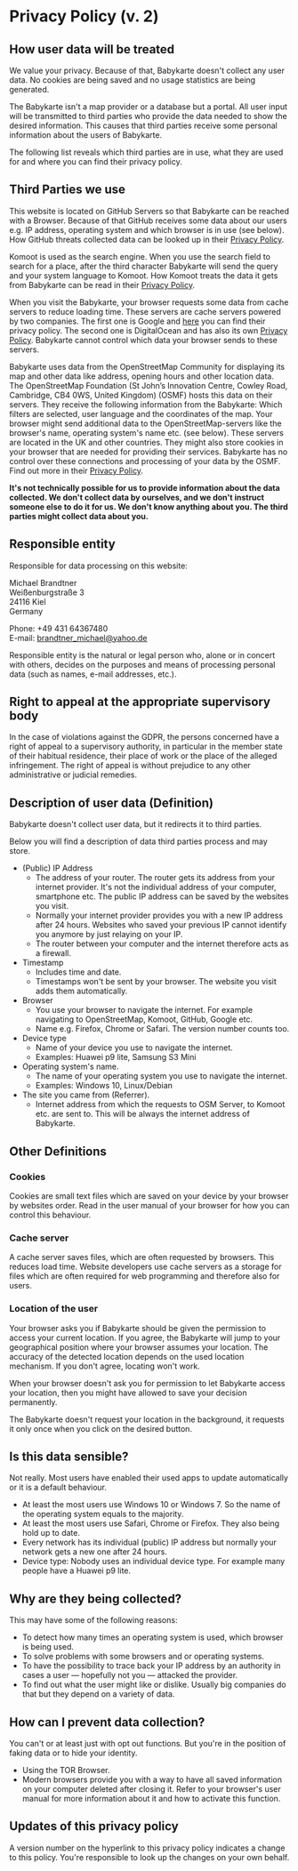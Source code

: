 # Privacy Policy (v. 2)

## How user data will be treated
We value your privacy. Because of that, Babykarte doesn't collect any user data. No cookies are being saved and no usage statistics are being generated.

The Babykarte isn't a map provider or a database but a portal. All user input will be transmitted to third parties who provide the data needed to show the desired information. This causes that third parties receive some personal information about the users of Babykarte.

The following list reveals which third parties are in use, what they are used for and where you can find their privacy policy.

## Third Parties we use
This website is located on GitHub Servers so that Babykarte can be reached with a Browser. Because of that GitHub receives some data about our users e.g. IP address, operating system and which browser is in use (see below). How GitHub threats collected data can be looked up in their [Privacy Policy](https://help.github.com/en/articles/github-privacy-statement).

Komoot is used as the search engine. When you use the search field to search for a place, after the third character Babykarte will send the query and your system language to Komoot. How Komoot treats the data it gets from Babykarte can be read in their [Privacy Policy](https://www.komoot.de/privacy).

When you visit the Babykarte, your browser requests some data from cache servers to reduce loading time. These servers are cache servers powered by two companies. The first one is Google and [here](https://policies.google.com/privacy#infocollect) you can find their privacy policy. The second one is DigitalOcean and has also its own [Privacy Policy](https://www.digitalocean.com/legal/privacy-policy/). Babykarte cannot control which data your browser sends to these servers.

Babykarte uses data from the OpenStreetMap Community for displaying its map and other data like address, opening hours and other location data. The OpenStreetMap Foundation (St John’s Innovation Centre, Cowley Road, Cambridge, CB4 0WS, United Kingdom) (OSMF) hosts this data on their servers. They receive the following information from the Babykarte: Which filters are selected, user language and the coordinates of the map. Your browser might send additional data to the OpenStreetMap-servers like the browser's name, operating system's name etc. (see below). These servers are located in the UK and other countries. They might also store cookies in your browser that are needed for providing their services. Babykarte has no control over these connections and processing of your data by the OSMF. Find out more in their [Privacy Policy](https://wiki.osmfoundation.org/wiki/Privacy_Policy).

**It's not technically possible for us to provide information about the data collected. We don't collect data by ourselves, and we don't instruct someone else to do it for us. We don't know anything about you. The third parties might collect data about you.**

## Responsible entity

Responsible for data processing on this website:  

Michael Brandtner  
Weißenburgstraße 3  
24116 Kiel  
Germany  

Phone: +49 431 64367480  
E-mail: brandtner_michael@yahoo.de  

Responsible entity is the natural or legal person who, alone or in concert with others, decides on the purposes and means of processing personal data (such as names, e-mail addresses, etc.).

## Right to appeal at the appropriate supervisory body
In the case of violations against the GDPR, the persons concerned have a right of appeal to a supervisory authority, in particular in the member state of their habitual residence, their place of work or the place of the alleged infringement. The right of appeal is without prejudice to any other administrative or judicial remedies.

## Description of user data (Definition)
Babykarte doesn't collect user data, but it redirects it to third parties.

Below you will find a description of data third parties process and may store.

- (Public) IP Address
  - The address of your router. The router gets its address from your internet provider. It's not the individual address of your computer, smartphone etc. The public IP address can be saved by the websites you visit.
  - Normally your internet provider provides you with a new IP address after 24 hours. Websites who saved your previous IP cannot identify you anymore by just relaying on your IP.
  - The router between your computer and the internet therefore acts as a firewall.
- Timestamp
  - Includes time and date.
  - Timestamps won't be sent by your browser. The website you visit adds them automatically.
- Browser
  - You use your browser to navigate the internet. For example navigating to OpenStreetMap, Komoot, GitHub, Google etc.
  - Name e.g. Firefox, Chrome or Safari. The version number counts too.
- Device type
  - Name of your device you use to navigate the internet.
  - Examples: Huawei p9 lite, Samsung S3 Mini
- Operating system's name.
  - The name of your operating system you use to navigate the internet.
  - Examples: Windows 10, Linux/Debian
- The site you came from (Referrer).
  - Internet address from which the requests to OSM Server, to Komoot etc. are sent to. This will be always the internet address of Babykarte.

## Other Definitions

### Cookies
Cookies are small text files which are saved on your device by your browser by websites order. Read in the user manual of your browser for how you can control this behaviour.

### Cache server
A cache server saves files, which are often requested by browsers. This reduces load time. Website developers use cache servers as a storage for files which are often required for web programming and therefore also for users.

### Location of the user
Your browser asks you if Babykarte should be given the permission to access your current location. If you agree, the Babykarte will jump to your geographical position where your browser assumes your location.
The accuracy of the detected location depends on the used location mechanism. If you don't agree, locating won't work.

When your browser doesn't ask you for permission to let Babykarte access your location, then you might have allowed to save your decision permanently.

The Babykarte doesn't request your location in the background, it requests it only once when you click on the desired button.

## Is this data sensible?
Not really. Most users have enabled their used apps to update automatically or it is a default behaviour.

- At least the most users use Windows 10 or Windows 7. So the name of the operating system equals to the majority.
- At least the most users use Safari, Chrome or Firefox. They also being hold up to date.
- Every network has its individual (public) IP address but normally your network gets a new one after 24 hours.
- Device type: Nobody uses an individual device type. For example many people have a Huawei p9 lite.

## Why are they being collected?
This may have some of the following reasons:

- To detect how many times an operating system is used, which browser is being used.
- To solve problems with some browsers and or operating systems.
- To have the possibility to trace back your IP address by an authority in cases a user — hopefully not you — attacked the provider.
- To find out what the user might like or dislike. Usually big companies do that but they depend on a variety of data.

## How can I prevent data collection?
You can't or at least just with opt out functions. But you're in the position of faking data or to hide your identity.

- Using the TOR Browser.
- Modern browsers provide you with a way to have all saved information on your computer deleted after closing it. Refer to your browser's user manual for more information about it and how to activate this function.

## Updates of this privacy policy
A version number on the hyperlink to this privacy policy indicates a change to this policy. You're responsible to look up the changes on your own behalf.
